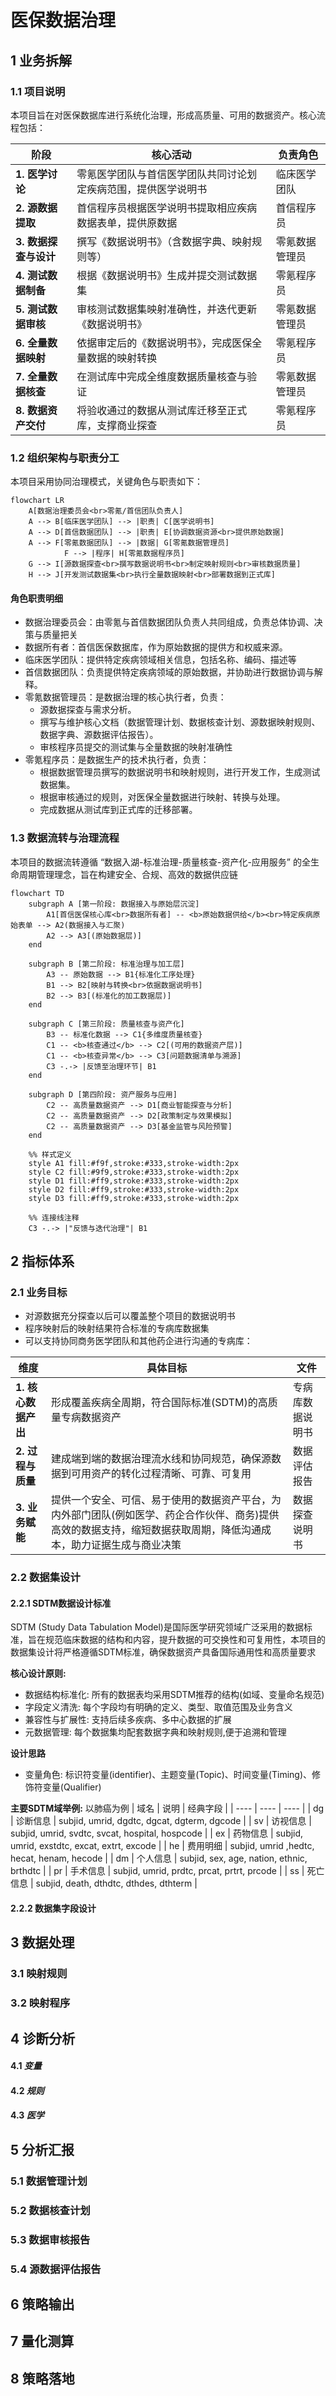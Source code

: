 # 医保数据治理

## 1 业务拆解

### 1.1 项目说明

本项目旨在对医保数据库进行系统化治理，形成高质量、可用的数据资产。核心流程包括：

| 阶段                        | 核心活动                                                       | 负责角色       |
| ---- | ---- | ---- |
| **1. 医学讨论**       | 零氪医学团队与首信医学团队共同讨论划定疾病范围，提供医学说明书 | 临床医学团队   |
| **2. 源数据提取**     | 首信程序员根据医学说明书提取相应疾病数据表单，提供原数据       | 首信程序员     |
| **3. 数据探查与设计** | 撰写《数据说明书》（含数据字典、映射规则等）                   | 零氪数据管理员 |
| **4. 测试数据制备**   | 根据《数据说明书》生成并提交测试数据集                         | 零氪程序员     |
| **5. 测试数据审核**   | 审核测试数据集映射准确性，并迭代更新《数据说明书》             | 零氪数据管理员 |
| **6. 全量数据映射**   | 依据审定后的《数据说明书》，完成医保全量数据的映射转换         | 零氪程序员     |
| **7. 全量数据核查**   | 在测试库中完成全维度数据质量核查与验证                         | 零氪数据管理员 |
| **8. 数据资产交付**   | 将验收通过的数据从测试库迁移至正式库，支撑商业探查             | 零氪程序员     |

### 1.2 组织架构与职责分工

本项目采用协同治理模式，关键角色与职责如下：

```mermaid
flowchart LR
    A[数据治理委员会<br>零氪/首信团队负责人] 
    A --> B[临床医学团队] --> |职责| C[医学说明书]
    A --> D[首信数据团队] --> |职责| E[协调数据资源<br>提供原始数据]
    A --> F[零氪数据团队] --> |数据| G[零氪数据管理员]
            F --> |程序| H[零氪数据程序员]
    G --> I[源数据探查<br>撰写数据说明书<br>制定映射规则<br>审核数据质量]
    H --> J[开发测试数据集<br>执行全量数据映射<br>部署数据到正式库]
```

#### 角色职责明细

- 数据治理委员会：由零氪与首信数据团队负责人共同组成，负责总体协调、决策与质量把关
- 数据所有者：首信医保数据库，作为原始数据的提供方和权威来源。
- 临床医学团队：提供特定疾病领域相关信息，包括名称、编码、描述等
- 首信数据团队：负责提供特定疾病领域的原始数据，并协助进行数据协调与解释。
- 零氪数据管理员：是数据治理的核心执行者，负责：
  - 源数据探查与需求分析。
  - 撰写与维护核心文档（数据管理计划、数据核查计划、源数据映射规则、数据字典、源数据评估报告）。
  - 审核程序员提交的测试集与全量数据的映射准确性
- 零氪程序员：是数据生产的技术执行者，负责：
  - 根据数据管理员撰写的数据说明书和映射规则，进行开发工作，生成测试数据集。
  - 根据审核通过的规则，对医保全量数据进行映射、转换与处理。
  - 完成数据从测试库到正式库的迁移部署。

### 1.3 数据流转与治理流程

本项目的数据流转遵循 “数据入湖-标准治理-质量核查-资产化-应用服务” 的全生命周期管理理念，旨在构建安全、合规、高效的数据供应链

```mermaid
flowchart TD
    subgraph A [第一阶段: 数据接入与原始层沉淀]
        A1[首信医保核心库<br>数据所有者] -- <b>原始数据供给</b><br>特定疾病原始表单 --> A2(数据接入与汇聚)
        A2 --> A3[(原始数据层)]
    end

    subgraph B [第二阶段: 标准治理与加工层]
        A3 -- 原始数据 --> B1{标准化工序处理}
        B1 --> B2[映射与转换<br>依据数据说明书]
        B2 --> B3[(标准化的加工数据层)]
    end
  
    subgraph C [第三阶段: 质量核查与资产化]
        B3 -- 标准化数据 --> C1{多维度质量核查}
        C1 -- <b>核查通过</b> --> C2[(可用的数据资产层)]
        C1 -- <b>核查异常</b> --> C3[问题数据清单与溯源]
        C3 -.-> |反馈至治理环节| B1
    end

    subgraph D [第四阶段: 资产服务与应用]
        C2 -- 高质量数据资产 --> D1[商业智能探查与分析]
        C2 -- 高质量数据资产 --> D2[政策制定与效果模拟]
        C2 -- 高质量数据资产 --> D3[基金监管与风险预警]
    end

    %% 样式定义
    style A1 fill:#f9f,stroke:#333,stroke-width:2px
    style C2 fill:#9f9,stroke:#333,stroke-width:2px
    style D1 fill:#ff9,stroke:#333,stroke-width:2px
    style D2 fill:#ff9,stroke:#333,stroke-width:2px
    style D3 fill:#ff9,stroke:#333,stroke-width:2px

    %% 连接线注释
    C3 -.-> |"反馈与迭代治理"| B1
```

## 2 指标体系

### 2.1 业务目标

- 对源数据充分探查以后可以覆盖整个项目的数据说明书
- 程序映射后的映射结果符合标准的专病库数据集
- 可以支持协同商务医学团队和其他药企进行沟通的专病库：

| 维度 | 具体目标 | 文件 |
| ---- | ---- | ---- |
| **1. 核心数据产出** | 形成覆盖疾病全周期，符合国际标准(SDTM)的高质量专病数据资产  | 专病库数据说明书 |
| **2. 过程与质量**   | 建成端到端的数据治理流水线和协同规范，确保源数据到可用资产的转化过程清晰、可靠、可复用 | 数据评估报告 |
| **3. 业务赋能**     | 提供一个安全、可信、易于使用的数据资产平台，为内外部门团队(例如医学、药企合作伙伴、商务)提供高效的数据支持，缩短数据获取周期，降低沟通成本，助力证据生成与商业决策 | 数据探查说明书 |

### 2.2 数据集设计

#### 2.2.1 SDTM数据设计标准
SDTM (Study Data Tabulation Model)是国际医学研究领域广泛采用的数据标准，旨在规范临床数据的结构和内容，提升数据的可交换性和可复用性，本项目的数据集设计将严格遵循SDTM标准，确保数据资产具备国际通用性和高质量要求

**核心设计原则:**
- 数据结构标准化: 所有的数据表均采用SDTM推荐的结构(如域、变量命名规范)
- 字段定义清洗: 每个字段均有明确的定义、类型、取值范围及业务含义
- 兼容性与扩展性: 支持后续多疾病、多中心数据的扩展
- 元数据管理: 每个数据集均配套数据字典和映射规则,便于追溯和管理

**设计思路**
- 变量角色: 标识符变量(identifier)、主题变量(Topic)、时间变量(Timing)、修饰符变量(Qualifier)

**主要SDTM域举例:**
以肺癌为例
| 域名 | 说明 | 经典字段 |
| ---- | ---- | ---- |
| dg | 诊断信息 | subjid, umrid, dgdtc, dgcat, dgterm, dgcode |
| sv | 访视信息 | subjid, umrid, svdtc, svcat, hospital, hospcode |
| ex | 药物信息 | subjid, umrid, exstdtc, excat, extrt, excode |
| he | 费用明细 | subjid, umrid ,hedtc, hecat, henam, hecode |
| dm | 个人信息 | subjid, sex, age, nation, ethnic, brthdtc |
| pr | 手术信息 | subjid, umrid, prdtc, prcat, prtrt, prcode |
| ss | 死亡信息 | subjid, death, dthdtc, dthdes, dthterm |

#### 2.2.2 数据集字段设计


## 3 数据处理

### 3.1 **映射规则**

### 3.2 **映射程序**

## 4 诊断分析

#### 4.1 *变量*

#### 4.2 *规则*

#### 4.3 *医学*

## 5 分析汇报

### 5.1 数据管理计划

### 5.2 数据核查计划

### 5.3 数据审核报告

### 5.4 源数据评估报告

## 6 策略输出

## 7 量化测算

## 8 策略落地

